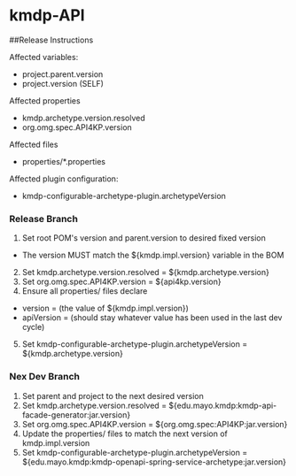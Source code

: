 # kmdp-API
##Release Instructions

Affected variables:
* project.parent.version
* project.version (SELF)

Affected properties
* kmdp.archetype.version.resolved
* org.omg.spec.API4KP.version

Affected files
* properties/*.properties      

Affected plugin configuration:
* kmdp-configurable-archetype-plugin.archetypeVersion

### Release Branch
1. Set root POM's version and parent.version to desired fixed version
  * The version MUST match the ${kmdp.impl.version} variable in the BOM
2. Set kmdp.archetype.version.resolved = ${kmdp.archetype.version}
3. Set org.omg.spec.API4KP.version = ${api4kp.version}
4. Ensure all properties/ files declare
  * version = (the value of ${kmdp.impl.version})
  * apiVersion = (should stay whatever value has been used in the last dev cycle)
5. Set kmdp-configurable-archetype-plugin.archetypeVersion = ${kmdp.archetype.version}

### Nex Dev Branch
1. Set parent and project to the next desired version
2. Set kmdp.archetype.version.resolved = ${edu.mayo.kmdp:kmdp-api-facade-generator:jar.version}
3. Set org.omg.spec.API4KP.version = ${org.omg.spec:API4KP:jar.version}
4. Update the properties/ files to match the next version of kmdp.impl.version
5. Set kmdp-configurable-archetype-plugin.archetypeVersion = ${edu.mayo.kmdp:kmdp-openapi-spring-service-archetype:jar.version}